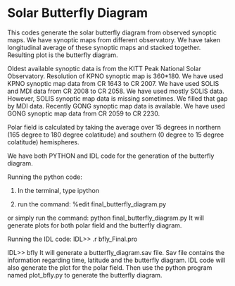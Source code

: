 # Solar Butterfly Diagram
This codes generate the solar butterfly diagram from observed synoptic maps. We have synoptic maps from different observatory. We have taken longitudinal average of these
synoptic maps and stacked together. Resulting plot is the butterfly diagram.

Oldest available synoptic data is from the KITT Peak National Solar Observatory. Resolution of KPNO synoptic map is 360*180. We have used KPNO synoptic map data from CR 1643 to CR
2007. We have used SOLIS and MDI data from CR 2008 to CR 2058. We have used mostly SOLIS data. However, SOLIS synoptic map data is missing sometimes. We filled that gap by MDI data.
Recently GONG synoptic map data is available. We have used GONG synoptic map data from CR 2059 to CR 2230.

Polar field is calculated by taking the average over 15 degrees in northern (165 degree to 180 degree colatitude) and southern (0 degree to 15 degree colatitude) hemispheres.

We have both PYTHON and IDL code for the generation of the butterfly diagram.

Running the python code:
1. In the terminal, type ipython
   
2. run the command: %edit final_butterfly_diagram.py
   
or simply run the command: python final_butterfly_diagram.py
It will generate plots for both polar field and the butterfly diagram.

Running the IDL code:
IDL>> .r bfly_Final.pro

IDL>> bfly
It will generate a butterfly_diagram.sav file. Sav file contains the information regarding time,
latitude and the butterfly diagram. IDL code will also generate the plot for the polar field.
Then use the python program named plot_bfly.py to generate the butterfly diagram.

